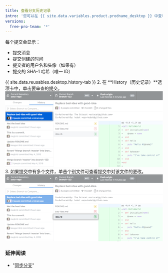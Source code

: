 ```yaml
---
title: 查看分支历史记录
intro: '您可以在 {{ site.data.variables.product.prodname_desktop }} 中查看关于任何提交的详细信息，包括提交引入的变更差异。'
versions:
  free-pro-team: '*'
---
```


每个提交会显示：

 - 提交消息
 - 提交创建的时间
 - 提交者的用户名和头像（如果有）
 - 提交的 SHA-1 哈希（唯一 ID）

{{ site.data.reusables.desktop.history-tab }}
2. 在 **History（历史记录）**选项卡中，单击要审查的提交。 ![历史记录选项卡中的提交](/assets/images/help/desktop/branch-history-commit.png)
3. 如果提交中有多个文件，单击个别文件可查看提交中对该文件的更改。 ![提交中的文件](/assets/images/help/desktop/branch-history-file.png)

### 延伸阅读

- "[同步分支](/desktop/guides/contributing-to-projects/syncing-your-branch/)"
